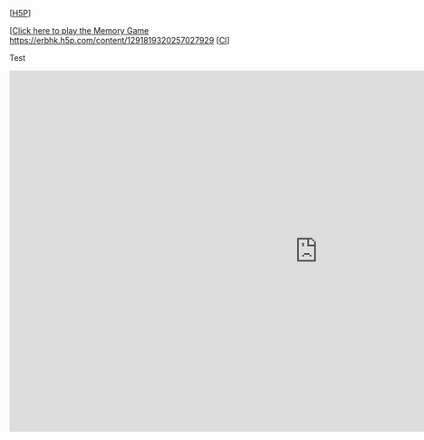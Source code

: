[[H5P](https://h5p.com/)]







[[Click here to play the Memory Game](https://erbhk.h5p.com/content/1291819320257027929)
https://erbhk.h5p.com/content/1291819320257027929
[[Cl](https://h5p.com/)]

Test
<iframe src="https://erbhk.h5p.com/content/1291817583937288549/embed" aria-label="memory game" width="1088" height="637" frameborder="0" allowfullscreen="allowfullscreen" allow="autoplay *; geolocation *; microphone *; camera *; midi *; encrypted-media *"></iframe><script src="https://erbhk.h5p.com/js/h5p-resizer.js" charset="UTF-8"></script>



<script src="https://erbhk.h5p.com/js/h5p-resizer.js" charset="UTF-8"></script>


